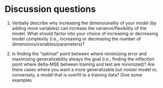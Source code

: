 # Discussion questions

1.	Verbally describe why increasing the dimensionality of your model (by adding more variables) can increase the variance/flexibility of the model. What should factor into your choice of increasing or decreasing model complexity (i.e., increasing or decreasing the number of dimensions/variables/parameters)?

2.	Is finding the “optimal” point between where minimizing error and maximizing generalizability always the goal (i.e., finding the inflection point where delta-MSE between training and test are minimized)? Are there cases where you want a more generalizable but noisier model or, conversely, a model that is overfit to a training data? Give some examples


